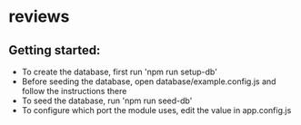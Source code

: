 # reviews

## Getting started:
* To create the database, first run 'npm run setup-db'
* Before seeding the database, open database/example.config.js and follow the instructions there
* To seed the database, run 'npm run seed-db'
* To configure which port the module uses, edit the value in app.config.js